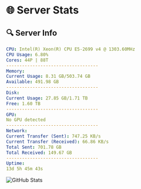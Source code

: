 # 🌐 Server Stats
## 🔍 Server Info
```yaml
CPU: Intel(R) Xeon(R) CPU E5-2699 v4 @ 1303.60MHz
CPU Usage: 6.80%
Cores: 44P | 88T
-----------------------------------
Memory:
Current Usage: 8.31 GB/503.74 GB
Available: 491.98 GB
-----------------------------------
Disk:
Current Usage: 27.85 GB/1.71 TB
Free: 1.60 TB
-----------------------------------
GPU:
No GPU detected
-----------------------------------
Network:
Current Transfer (Sent): 747.25 KB/s
Current Transfer (Received): 66.86 KB/s
Total Sent: 701.78 GB
Total Received: 149.67 GB
-----------------------------------
Uptime:
13d 5h 45m 43s
```
![GitHub Stats](https://img.shields.io/badge/Updated-2025-05-02_22:54:31-blue)